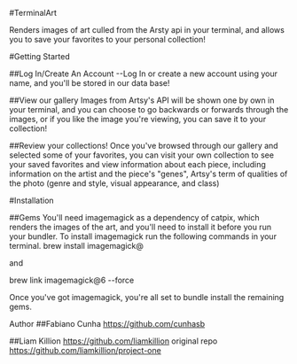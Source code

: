 #TerminalArt

Renders images of art culled from the Arsty api in your terminal, and allows you to save your favorites to your personal collection!

#Getting Started

##Log In/Create An Account
--Log In or create a new account using your name, and you'll be stored in our data base!

##View our gallery
Images from Artsy's API will be shown one by own in your terminal, and you can choose to go backwards or forwards through the images, or if you like the image you're viewing, you can save it to your collection!

##Review your collections!
Once you've browsed through our gallery and selected some of your favorites, you can visit your own
collection to see your saved favorites and view information about each piece, including information on
the artist and the piece's "genes", Artsy's term of qualities of the photo (genre and style, visual appearance, and class)

#Installation

##Gems
You'll need imagemagick as a dependency of catpix, which renders the images of the art, and you'll need
to install it before you run your bundler.  To install imagemagick run the following commands in your
terminal.
brew install imagemagick@

and

brew link imagemagick@6 --force

Once you've got imagemagick, you're all set to bundle install the remaining gems.

Author
##Fabiano Cunha https://github.com/cunhasb

##Liam Killion https://github.com/liamkillion
original repo https://github.com/liamkillion/project-one
